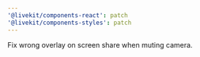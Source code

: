 ```yaml
---
'@livekit/components-react': patch
'@livekit/components-styles': patch
---
```


Fix wrong overlay on screen share when muting camera.
